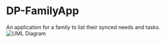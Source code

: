 # DP-FamilyApp
An application for a family to list their synced needs and tasks.
![UML Diagram](main/UML.png "Family App UML")
